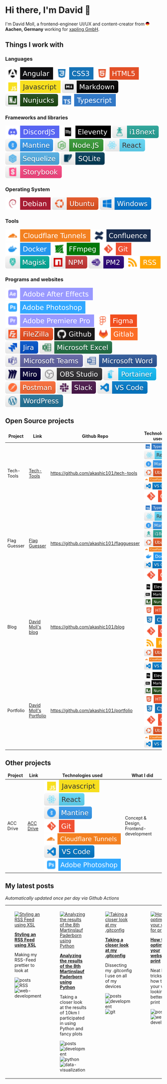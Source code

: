 # Hi there, I'm David 👋

I'm David Moll, a frontend-engineer UI/UX and content-creator from <img src="./graphics/germany.png" alt="flag of Germany" width="12"/> **Aachen, Germany** working for [xapling GmbH](https://xapling.de).

## Things I work with

### Languages

![Angular](graphics/angular.svg) ![CSS3](graphics/css3.svg) ![HTML5](graphics/html5.svg) ![Javascript](graphics/javascript.svg) ![Markdown](graphics/markdown.svg) ![Nunjucks](graphics/nunjucks.svg) ![typescript](graphics/typescript.svg)

### Frameworks and libraries

![DiscordJS](graphics/discordjs.svg) ![Eleventy](graphics/eleventy.svg) ![i18next](graphics/i18next.svg) ![Mantine](graphics/mantine.svg) ![NodeJS](graphics/nodejs.svg) ![React](graphics/react.svg) ![Sequelize](graphics/sequelize.svg) ![sqlite](graphics/sqlite.svg) ![Storybook](graphics/storybook.svg)

### Operating System

![Debian](graphics/debian.svg) ![Ubuntu](graphics/ubuntu.svg) ![Windows](graphics/windows.svg)

### Tools

![Cloudflare Tunnels](graphics/cloudflaretunnels.svg) ![Confluence](graphics/confluence.svg) ![Docker](graphics/docker.svg) ![FFmpeg](graphics/ffmpeg.svg) ![git](graphics/git.svg) ![Magisk](graphics/magisk.svg) ![NPM](graphics/npm.svg) ![pm2](graphics/pm2.svg) ![RSS](graphics/rss.svg)

### Programs and websites

![Adobe After Effects](graphics/adobeaftereffects.svg) ![Adobe Photoshop](graphics/adobephotoshop.svg) ![Adobe Premiere Pro](graphics/adobepremierepro.svg) ![Figma](graphics/figma.svg) ![Filezilla](graphics/filezilla.svg) ![github](graphics/github.svg) ![gitlab](graphics/gitlab.svg) ![Jira](graphics/jira.svg) ![Excel](graphics/microsoftexcel.svg) ![Teams](graphics/microsoftteams.svg) ![Word](graphics/microsoftword.svg) ![Miro](graphics/miro.svg) ![OBS](graphics/obsstudio.svg) ![Portainer](graphics/portainer.svg) ![Postman](graphics/postman.svg) ![Slack](graphics/slack.svg) ![VS Code](graphics/vscode.svg) ![Wordpress](graphics/wordpress.svg)

## Open Source projects

<table>
    <thead align="center">
    <tr>
        <td><b>Project</b></td>
        <td><b>Link</b></td>
        <td><b>Github Repo</b></td>
        <td><b>Technologies used</b></td>
    </tr>
    </thead>
    <tbody>
        <tr>
            <td>Tech-Tools</td>
            <td><a href="https://flags.davidmoll.net">Tech-Tools</a></td>
            <td><a href="https://github.com/akashic101/tech-tools">https://github.com/akashic101/tech-tools</a></td>
            <td><img src="graphics/typescript.svg"> <img src="graphics/react.svg"> <img src="graphics/mantine.svg"> <img src="graphics/ubuntu.svg"> <img src="graphics/cloudflaretunnels.svg"> <img src="graphics/vscode.svg"> <img src="graphics/git.svg"> </td>
        </tr>
        <tr>
            <td>Flag Guesser</td>
            <td><a href="https://flags.davidmoll.net">Flag Guesser</a></td>
            <td><a href="https://github.com/akashic101/flag-guesser">https://github.com/akashic101/flagguesser</a></td>
            <td><img src="graphics/typescript.svg"> <img src="graphics/react.svg"> <img src="graphics/mantine.svg"> <img src="graphics/i18next.svg"> <img src="graphics/ubuntu.svg"> <img src="graphics/cloudflaretunnels.svg"> <img src="graphics/docker.svg"> <img src="graphics/vscode.svg"> <img src="graphics/git.svg"> </td>
        </tr>
        <tr>
            <td>Blog</td>
            <td><a href="https://blog.davidmoll.net">David Moll's blog</a></td>
            <td><a href="https://github.com/akashic101/blog">https://github.com/akashic101/blog</a></td>
            <td><img src="graphics/eleventy.svg"> <img src="graphics/markdown.svg"> <img src="graphics/nunjucks.svg"> <img src="graphics/html5.svg"> <img src="graphics/css3.svg"> <img src="graphics/git.svg"> <img src="graphics/rss.svg"> <img src="graphics/ubuntu.svg"> <img src="graphics/cloudflaretunnels.svg"> <img src="graphics/vscode.svg"></td>
        </tr>
         <tr>
            <td>Portfolio</td>
            <td><a href="https://davidmoll.net">David Moll's Portfolio</a></td>
            <td><a href="https://github.com/akashic101/portfolio">https://github.com/akashic101/portfolio</a></td>
            <td><img src="graphics/eleventy.svg"> <img src="graphics/markdown.svg"> <img src="graphics/nunjucks.svg"> <img src="graphics/html5.svg"> <img src="graphics/css3.svg"> <img src="graphics/git.svg"> <img src="graphics/ubuntu.svg"> <img src="graphics/cloudflaretunnels.svg"> <img src="graphics/vscode.svg"></td>
        </tr>
    </tbody>
</table>

## Other projects

<table>
    <thead align="center">
    <tr>
        <td><b>Project</b></td>
        <td><b>Link</b></td>
        <td><b>Technologies used</b></td>
        <td><b>What I did</b></td>
    </tr>
    </thead>
    <tbody>
        <tr>
            <td>ACC Drive</td>
            <td><a href="https://accdrive.com/">ACC Drive</a></td>
            <td><img src="graphics/javascript.svg"> <img src="graphics/react.svg"> <img src="graphics/mantine.svg"> <img src="graphics/git.svg"> <img src="graphics/cloudflaretunnels.svg"> <img src="graphics/vscode.svg"> <img src="graphics/adobephotoshop.svg"> </td>
            <td>Concept & Design, Frontend-development</td>
        </tr>
    </tbody>
</table>

## My latest posts

_Automatically updated once per day via Github Actions_

  <!--START_SECTION:feed-->

<div id="gallery">
  <div align="center">
    <table width="75%">
      <tr>
        <td width="25%" valign="top" style="padding-top: 20px; padding-bottom: 20px; padding-left: 30px; padding-right: 30px;">
            <a href="https://blog.davidmoll.net/blog/2024-12-29-Styling-an-RSS-Feed-using-XSL/"><img src="https://blog.davidmoll.net/assets/images/2024-12-29-Styling-an-RSS-Feed-using-XSL//cover.png" alt="Styling an RSS Feed using XSL" /></a>
            <p><b><a href="https://blog.davidmoll.net/blog/2024-12-29-Styling-an-RSS-Feed-using-XSL/">Styling an RSS Feed using XSL</a></b></p>
            <p>Making my RSS-Feed prettier to look at</p>
            <img src="https://img.shields.io/badge/posts-blue?style=flat-square" alt="posts" />  <img src="https://img.shields.io/badge/RSS-blue?style=flat-square" alt="RSS" />  <img src="https://img.shields.io/badge/web-development-blue?style=flat-square" alt="web-development" />  
          </td><td width="25%" valign="top" style="padding-top: 20px; padding-bottom: 20px; padding-left: 30px; padding-right: 30px;">
            <a href="https://blog.davidmoll.net/blog/2024-11-09-Analyzing-the-results-of-the-8th-Martinslauf-Paderborn-using-Python/"><img src="https://blog.davidmoll.net/assets/images/2024-11-09-Analyzing-the-results-of-the-8th-Martinslauf-Paderborn-using-Python//cover.png" alt="Analyzing the results of the 8th Martinslauf Paderborn using Python" /></a>
            <p><b><a href="https://blog.davidmoll.net/blog/2024-11-09-Analyzing-the-results-of-the-8th-Martinslauf-Paderborn-using-Python/">Analyzing the results of the 8th Martinslauf Paderborn using Python</a></b></p>
            <p>Taking a closer look at the results of 10km I participated in using Python and fancy plots</p>
            <img src="https://img.shields.io/badge/posts-blue?style=flat-square" alt="posts" />  <img src="https://img.shields.io/badge/development-blue?style=flat-square" alt="development" />  <img src="https://img.shields.io/badge/python-blue?style=flat-square" alt="python" />  <img src="https://img.shields.io/badge/data-visualization-blue?style=flat-square" alt="data-visualization" />  
          </td><td width="25%" valign="top" style="padding-top: 20px; padding-bottom: 20px; padding-left: 30px; padding-right: 30px;">
            <a href="https://blog.davidmoll.net/blog/2024-07-23-Taking-a-closer-look-at-my-.gitconfig/"><img src="https://blog.davidmoll.net/assets/images/2024-07-23-Taking-a-closer-look-at-my-.gitconfig//cover.png" alt="Taking a closer look at my .gitconfig" /></a>
            <p><b><a href="https://blog.davidmoll.net/blog/2024-07-23-Taking-a-closer-look-at-my-.gitconfig/">Taking a closer look at my .gitconfig</a></b></p>
            <p>Dissecting my .gitconfig I use on all of my devices</p>
            <img src="https://img.shields.io/badge/posts-blue?style=flat-square" alt="posts" />  <img src="https://img.shields.io/badge/development-blue?style=flat-square" alt="development" />  <img src="https://img.shields.io/badge/git-blue?style=flat-square" alt="git" />  
          </td><td width="25%" valign="top" style="padding-top: 20px; padding-bottom: 20px; padding-left: 30px; padding-right: 30px;">
            <a href="https://blog.davidmoll.net/blog/2024-04-30-How-to-optimize-your-website-for-print/"><img src="https://blog.davidmoll.net/assets/images/2024-04-30-How-to-optimize-your-website-for-print//cover.png" alt="How to optimize your website for print" /></a>
            <p><b><a href="https://blog.davidmoll.net/blog/2024-04-30-How-to-optimize-your-website-for-print/">How to optimize your website for print</a></b></p>
            <p>Neat little tricks on how to make your website looking better for print</p>
            <img src="https://img.shields.io/badge/posts-blue?style=flat-square" alt="posts" />  <img src="https://img.shields.io/badge/web-development-blue?style=flat-square" alt="web-development" />  
          </td>
      </tr>
      <tr>
      </tr>
    </table>
  </div>
</div>
<!--END_SECTION:feed-->
